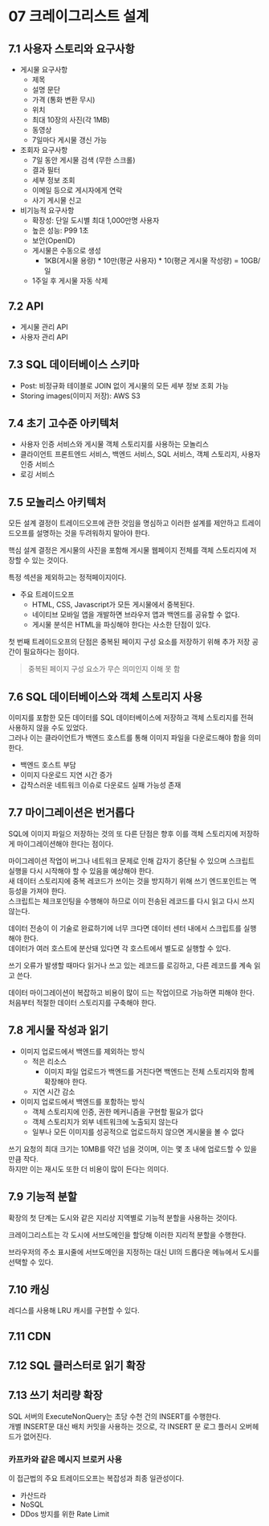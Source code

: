 # 07 크레이그리스트 설계

## 7.1 사용자 스토리와 요구사항

- 게시물 요구사항
  - 제목
  - 설명 문단
  - 가격 (통화 변환 무시)
  - 위치
  - 최대 10장의 사진(각 1MB)
  - 동영상
  - 7일마다 게시물 갱신 가능
- 조회자 요구사항
  - 7일 동안 게시물 검색 (무한 스크롤)
  - 결과 필터
  - 세부 정보 조회
  - 이메일 등으로 게시자에게 연락
  - 사기 게시물 신고
- 비기능적 요구사항
  - 확장성: 단일 도시별 최대 1,000만명 사용자
  - 높은 성능: P99 1초
  - 보안(OpenID)
  - 게시물은 수동으로 생성
    - 1KB(게시물 용량) * 10만(평균 사용자) * 10(평균 게시물 작성량) = 10GB/일
  - 1주일 후 게시물 자동 삭제


## 7.2 API

- 게시물 관리 API
- 사용자 관리 API


## 7.3 SQL 데이터베이스 스키마

- Post: 비정규화 테이블로 JOIN 없이 게시물의 모든 세부 정보 조회 가능
- Storing images(이미지 저장): AWS S3


## 7.4 초기 고수준 아키텍처

- 사용자 인증 서비스와 게시물 객체 스토리지를 사용하는 모놀리스
- 클라이언트 프론트엔드 서비스, 백엔드 서비스, SQL 서비스, 객체 스토리지, 사용자 인증 서비스
- 로깅 서비스


## 7.5 모놀리스 아키텍처

모든 설계 결정이 트레이드오프에 관한 것임을 명심하고 이러한 설계를 제안하고 트레이드오프를 설명하는 것을 두려워하지 말아야 한다.  

핵심 설계 결정은 게시물의 사진을 포함해 게시물 웹페이지 전체를 객체 스토리지에 저장할 수 있는 것이다.  

특정 섹션을 제외하고는 정적페이지이다.  

- 주요 트레이드오프
  - HTML, CSS, Javascript가 모든 게시물에서 중복된다.
  - 네이티브 모바일 앱을 개발하면 브라우저 앱과 백엔드를 공유할 수 없다.
  - 게시물 분석은 HTML을 파싱해야 한다는 사소한 단점이 있다.

첫 번째 트레이드오프의 단점은 중복된 페이지 구성 요소를 저장하기 위해 추가 저장 공간이 필요하다는 점이다.  

> 중복된 페이지 구성 요소가 무슨 의미인지 이해 못 함


## 7.6 SQL 데이터베이스와 객체 스토리지 사용

이미지를 포함한 모든 데이터를 SQL 데이터베이스에 저장하고 객체 스토리지를 전혀 사용하지 않을 수도 있었다.  
그러나 이는 클라이언트가 백엔드 호스트를 통해 이미지 파일을 다운로드해야 함을 의미한다.  

- 백엔드 호스트 부담
- 이미지 다운로드 지연 시간 증가
- 갑작스러운 네트워크 이슈로 다운로드 실패 가능성 존재


## 7.7 마이그레이션은 번거롭다

SQL에 이미지 파일으 저장하는 것의 또 다른 단점은 향후 이를 객체 스토리지에 저장하게 마이그레이션해야 한다는 점이다.  

마이그레이션 작업이 버그나 네트워크 문제로 인해 갑자기 중단될 수 있으며 스크립트 실행을 다시 시작해야 할 수 있음을 예상해야 한다.  
새 데이터 스토리지에 중복 레코드가 쓰이는 것을 방지하기 위해 쓰기 엔드포인트는 멱등성을 가져야 한다.  
스크립트는 체크포인팅을 수행해야 하므로 이미 전송된 레코드를 다시 읽고 다시 쓰지 않는다.  

데이터 전송이 이 기술로 완료하기에 너무 크다면 데이터 센터 내에서 스크립트를 실행해야 한다.  
데이터가 여러 호스트에 분산돼 있다면 각 호스트에서 별도로 실행할 수 있다.  

쓰기 오류가 발생할 때마다 읽거나 쓰고 있는 레코드를 로깅하고, 다른 레코드를 계속 읽고 쓴다.  


데이터 마이그레이션이 복잡하고 비용이 많이 드는 작업이므로 가능하면 피해야 한다.  
처음부터 적절한 데이터 스토리지를 구축해야 한다.  


## 7.8 게시물 작성과 읽기

- 이미지 업로드에서 백엔드를 제외하는 방식
  - 적은 리소스
    - 이미지 파일 업로드가 백엔드를 거친다면 백엔드는 전체 스토리지와 함께 확장해야 한다.
  - 지연 시간 감소
- 이미지 업로드에서 백엔드를 포함하는 방식
  - 객체 스토리지에 인증, 권한 메커니즘을 구현할 필요가 없다
  - 객체 스토리지가 외부 네트워크에 노출되지 않는다
  - 일부나 모든 이미지를 성공적으로 업로드하지 않으면 게시물을 볼 수 없다

쓰기 요청의 최대 크기는 10MB를 약간 넘을 것이며, 이는 몇 초 내에 업로드할 수 있을 만큼 작다.  
하지만 이는 재시도 또한 더 비용이 많이 든다는 의미다.  


## 7.9 기능적 분할

확장의 첫 단계는 도시와 같은 지리상 지역별로 기능적 분할을 사용하는 것이다.  

크레이그리스트는 각 도시에 서브도메인을 할당해 이러한 지리적 분할을 수행한다.  

브라우저의 주소 표시줄에 서브도메인을 지정하는 대신 UI의 드롭다운 메뉴에서 도시를 선택할 수 있다.  


## 7.10 캐싱

레디스를 사용해 LRU 캐시를 구현할 수 있다.  


## 7.11 CDN


## 7.12 SQL 클러스터로 읽기 확장


## 7.13 쓰기 처리량 확장

SQL 서버의 ExecuteNonQuery는 초당 수천 건의 INSERT를 수행한다.  
개별 INSERT문 대신 배치 커밋을 사용하는 것으로, 각 INSERT 문 로그 플러시 오버헤드가 없어진다.  

### 카프카와 같은 메시지 브로커 사용

이 접근법의 주요 트레이드오프는 복잡성과 최종 일관성이다.  

- 카산드라
- NoSQL
- DDos 방지를 위한 Rate Limit





